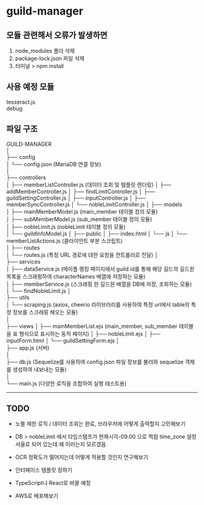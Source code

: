 # guild-manager

## 모듈 관련해서 오류가 발생하면
1. node_modules 폴더 삭제
2. package-lock.json 파일 삭제
3. 터미널 > npm install 

## 사용 예정 모듈
tesseract.js  
debug

## 파일 구조
GUILD-MANAGER  
│  
├── config  
│   └── config.json (MariaDB 연결 정보)  
│  
├── controllers   
│   ├── memberListController.js (데이터 조회 및 템플릿 렌더링) 
│   ├── addMemberController.js
│   ├── findLimitController.js
│   ├── guildSettingController.js
│   ├── inputController.js
│   ├── memberSyncController.js
│   └── nobleLimitController.js
│
├── models  
│   ├── mainMemberModel.js (main_member 테이블 정의 모듈)  
│   ├── subMemberModel.js (sub_member 테이블 정의 모듈)   
│   ├── nobleLimit.js (nobleLimit 테이블 정의 모듈)  
│   └── guildInfoModel.js
│
├── public
│   ├── index.html
│   └── js
│       └── memberListActions.js (클라이언트 부분 스크립트)   
│
├── routes   
│   └── routes.js (특정 URL 경로에 대한 요청을 컨트롤러로 전달) 
│   
├── services  
│   ├── dataService.js (메이플 랭킹 페이지에서 guild id를 통해 해당 길드의 길드원 목록을 스크래핑하여 characterNames 배열에 저장하는 모듈)  
│   ├── memberService.js (스크래핑 한 길드원 배열을 DB에 저장, 조회하는 모듈)  
│   └── findNobleLimit.js
│  
├── utils  
│   └── scraping.js (axios, cheerio 라이브러리를 사용하여 특정 url에서 table의 특정 정보를 스크래핑 해오는 모듈)  
│  
├── views 
│   ├── mainMemberList.ejs (main_member, sub_member 테이블을 표 형식으로 표시하는 동적 페이지)
│   ├── nobleLimit.ejs
│   ├── inputForm.html
│   └── guildSettingForm.ejs
│  
├── app.js (서버)  
│  
├── db.js (Sequelize를 사용하여 config.json 파일 정보를 불러와 sequelize 객체를 생성하여 내보내는 모듈)  
│  
└── main.js (다양한 로직을 조합하여 실행 테스트용)  

---

## TODO
- 노블 제한 로직 / 데이터 조회는 완료, 브라우저에 어떻게 출력할지 고민해보기

- DB > nobleLimit 에서 타임스탬프가 현재시각-09:00 으로 찍힘
  time_zone 설정 서울로 되어 있는데 왜 이러는지 모르겠음

- OCR 정확도가 떨어지는데 어떻게 적용할 것인지 연구해보기

- 인터페이스 템플릿 정하기

- TypeScript나 React로 바꿀 예정

- AWS로 배포해보기
